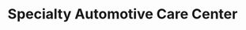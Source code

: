 ---
title: "Specialty Automotive Care Center"
url: /seattle/specialty-automotive-care-center/
shop: Autowerkstatt
---